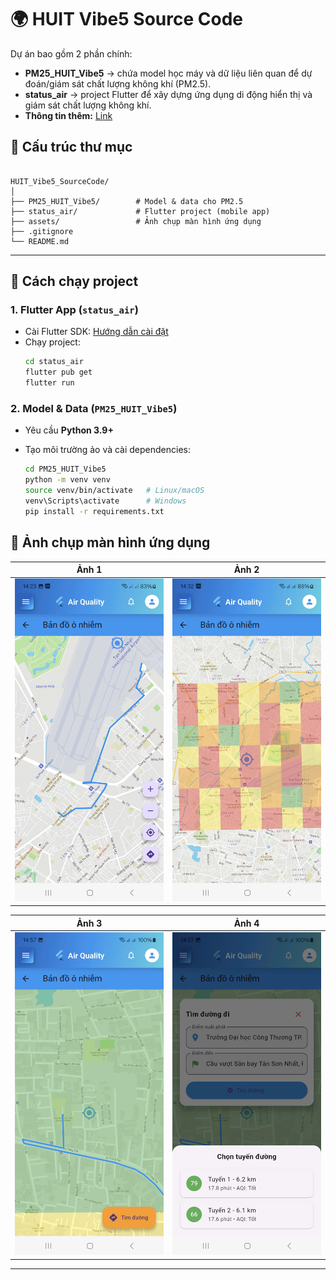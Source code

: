 # 🌍 HUIT Vibe5 Source Code

Dự án bao gồm 2 phần chính:

- **PM25_HUIT_Vibe5** → chứa model học máy và dữ liệu liên quan để dự đoán/giám sát chất lượng không khí (PM2.5).
- **status_air** → project Flutter để xây dựng ứng dụng di động hiển thị và giám sát chất lượng không khí.
- **Thông tin thêm:** [Link](https://drive.google.com/drive/u/0/folders/135wOboVC8UmDFC13Upz1en3WwQScvbdn)

## 📂 Cấu trúc thư mục

```

HUIT_Vibe5_SourceCode/
│
├── PM25_HUIT_Vibe5/        # Model & data cho PM2.5
├── status_air/             # Flutter project (mobile app)
├── assets/                 # Ảnh chụp màn hình ứng dụng
├── .gitignore
└── README.md

```

---

## 🚀 Cách chạy project

### 1. Flutter App (`status_air`)
- Cài Flutter SDK: [Hướng dẫn cài đặt](https://docs.flutter.dev/get-started/install)
- Chạy project:
  ```bash
  cd status_air
  flutter pub get
  flutter run

### 2. Model & Data (`PM25_HUIT_Vibe5`)

* Yêu cầu **Python 3.9+**
* Tạo môi trường ảo và cài dependencies:

  ```bash
  cd PM25_HUIT_Vibe5
  python -m venv venv
  source venv/bin/activate   # Linux/macOS
  venv\Scripts\activate      # Windows
  pip install -r requirements.txt
  ```
## 📱 Ảnh chụp màn hình ứng dụng

| Ảnh 1              | Ảnh 2              |
| ------------------ | ------------------ |
| ![1](assets/1.jpg) | ![2](assets/2.jpg) |

| Ảnh 3              | Ảnh 4              |
| ------------------ | ------------------ |
| ![3](assets/3.jpg) | ![4](assets/4.jpg) |

---









